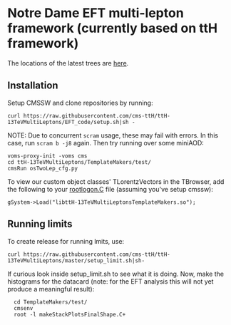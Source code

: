 # Notre Dame EFT multi-lepton framework (currently based on ttH framework)

The locations of the latest trees are [here](https://twiki.cern.ch/twiki/bin/view/CMS/NotreDameTrees).

## Installation

Setup CMSSW and clone repositories by running:        

	curl https://raw.githubusercontent.com/cms-ttH/ttH-13TeVMultiLeptons/EFT_code/setup.sh|sh -

NOTE: Due to concurrent `scram` usage, these may fail with errors. In this case, run  `scram b -j8` again. 
Then try running over some miniAOD:

	voms-proxy-init -voms cms
	cd ttH-13TeVMultiLeptons/TemplateMakers/test/
	cmsRun osTwoLep_cfg.py

To view our custom object classes' TLorentzVectors in the TBrowser, add the following to your [rootlogon.C](https://github.com/cms-ttH/ttH-13TeVMultiLeptons/blob/master/doc/rootlogon.C) file (assuming you've setup cmssw):
   	
	gSystem->Load("libttH-13TeVMultiLeptonsTemplateMakers.so");

## Running limits

To create release for running lmits, use:

	curl https://raw.githubusercontent.com/cms-ttH/ttH-13TeVMultiLeptons/master/setup_limit.sh|sh-
        
If curious look inside setup_limit.sh to see what it is doing. Now, make the histograms for the datacard (note: for the EFT analysis this will not yet produce a meaningful result):
   	   
      cd TemplateMakers/test/
      cmsenv
      root -l makeStackPlotsFinalShape.C+
